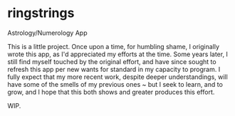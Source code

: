 # ringstrings
Astrology/Numerology App

This is a little project. Once upon a time, for humbling shame, I originally wrote this app, as I'd
appreciated my efforts at the time. Some years later, I still find myself touched by the original effort,
and have since sought to refresh this app per new wants for standard in my capacity to program. I fully
expect that my more recent work, despite deeper understandings, will have some of the smells of my previous
ones ~ but I seek to learn, and to grow, and I hope that this both shows and greater produces this effort.

WIP.
